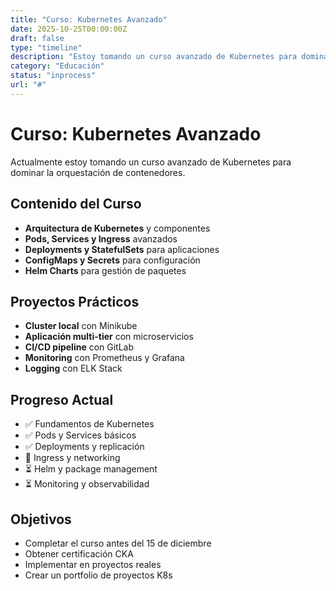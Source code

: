 ```yaml
---
title: "Curso: Kubernetes Avanzado"
date: 2025-10-25T00:00:00Z
draft: false
type: "timeline"
description: "Estoy tomando un curso avanzado de Kubernetes para dominar la orquestación de contenedores y microservicios"
category: "Educación"
status: "inprocess"
url: "#"
---
```


# Curso: Kubernetes Avanzado

Actualmente estoy tomando un curso avanzado de Kubernetes para dominar la orquestación de contenedores.

## Contenido del Curso

- **Arquitectura de Kubernetes** y componentes
- **Pods, Services y Ingress** avanzados
- **Deployments y StatefulSets** para aplicaciones
- **ConfigMaps y Secrets** para configuración
- **Helm Charts** para gestión de paquetes

## Proyectos Prácticos

- **Cluster local** con Minikube
- **Aplicación multi-tier** con microservicios
- **CI/CD pipeline** con GitLab
- **Monitoring** con Prometheus y Grafana
- **Logging** con ELK Stack

## Progreso Actual

- ✅ Fundamentos de Kubernetes
- ✅ Pods y Services básicos
- ✅ Deployments y replicación
- 🔄 Ingress y networking
- ⏳ Helm y package management
- ⏳ Monitoring y observabilidad

## Objetivos

- Completar el curso antes del 15 de diciembre
- Obtener certificación CKA
- Implementar en proyectos reales
- Crear un portfolio de proyectos K8s

